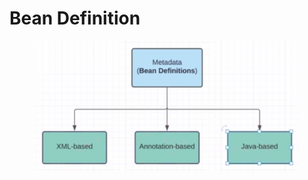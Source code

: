 # Bean Definition

<figure><img src="../.gitbook/assets/image (4).png" alt=""><figcaption></figcaption></figure>
